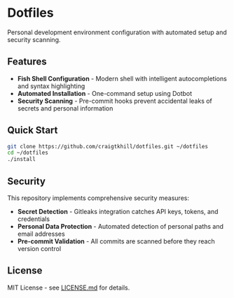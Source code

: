 # Dotfiles

Personal development environment configuration with automated setup and security scanning.

## Features

- **Fish Shell Configuration** - Modern shell with intelligent autocompletions and syntax highlighting
- **Automated Installation** - One-command setup using Dotbot
- **Security Scanning** - Pre-commit hooks prevent accidental leaks of secrets and personal information

## Quick Start

```bash
git clone https://github.com/craigtkhill/dotfiles.git ~/dotfiles
cd ~/dotfiles
./install
```

## Security

This repository implements comprehensive security measures:

- **Secret Detection** - Gitleaks integration catches API keys, tokens, and credentials
- **Personal Data Protection** - Automated detection of personal paths and email addresses
- **Pre-commit Validation** - All commits are scanned before they reach version control

## License

MIT License - see [LICENSE.md](LICENSE.md) for details.
